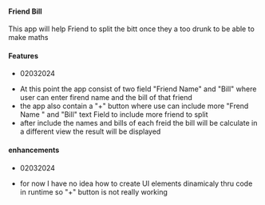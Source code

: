 #### Friend Bill ####
 This app will help Friend to split the bitt once they a too drunk to be able to make maths 

#### Features ####
* 02032024
- At this point the app consist of two field "Friend Name" and "Bill" where user can enter firend name and the bill of that friend
- the app also contain a "+" button where use can include more "Frend Name " and "Bill" text Field to include more friend to split
- after include the names and bills of each freid the bill will be calculate in a different view the result will be displayed


#### enhancements ####
* 02032024
- for now I have no idea how to create UI elements dinamicaly thru code in runtime so "+" button is not really working
